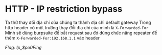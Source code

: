 # HTTP - IP restriction bypass

Ta thử thay đổi địa chỉ của chúng ta thành địa chỉ default gateway 
Trong http header có một trường thay đổi địa chỉ của mình là ```X-Forwarded-For```
Mình sẽ dùng burpsuite để bắt request sau đó dùng chức năng repeater để thêm ```X-Forwarded-For:192.168.1.1``` vào header

*Flag: Ip_$po0Fing*
